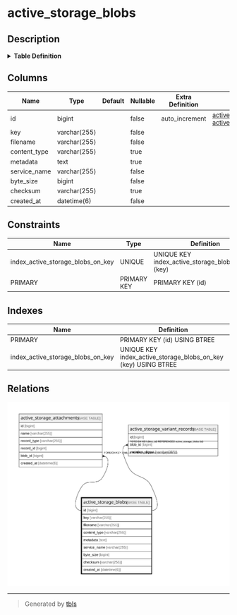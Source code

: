 # active_storage_blobs

## Description

<details>
<summary><strong>Table Definition</strong></summary>

```sql
CREATE TABLE `active_storage_blobs` (
  `id` bigint NOT NULL AUTO_INCREMENT,
  `key` varchar(255) COLLATE utf8mb4_general_ci NOT NULL,
  `filename` varchar(255) COLLATE utf8mb4_general_ci NOT NULL,
  `content_type` varchar(255) COLLATE utf8mb4_general_ci DEFAULT NULL,
  `metadata` text COLLATE utf8mb4_general_ci,
  `service_name` varchar(255) COLLATE utf8mb4_general_ci NOT NULL,
  `byte_size` bigint NOT NULL,
  `checksum` varchar(255) COLLATE utf8mb4_general_ci DEFAULT NULL,
  `created_at` datetime(6) NOT NULL,
  PRIMARY KEY (`id`),
  UNIQUE KEY `index_active_storage_blobs_on_key` (`key`)
) ENGINE=InnoDB DEFAULT CHARSET=utf8mb4 COLLATE=utf8mb4_general_ci
```

</details>

## Columns

| Name | Type | Default | Nullable | Extra Definition | Children | Parents | Comment |
| ---- | ---- | ------- | -------- | ---------------- | -------- | ------- | ------- |
| id | bigint |  | false | auto_increment | [active_storage_attachments](active_storage_attachments.md) [active_storage_variant_records](active_storage_variant_records.md) |  |  |
| key | varchar(255) |  | false |  |  |  |  |
| filename | varchar(255) |  | false |  |  |  |  |
| content_type | varchar(255) |  | true |  |  |  |  |
| metadata | text |  | true |  |  |  |  |
| service_name | varchar(255) |  | false |  |  |  |  |
| byte_size | bigint |  | false |  |  |  |  |
| checksum | varchar(255) |  | true |  |  |  |  |
| created_at | datetime(6) |  | false |  |  |  |  |

## Constraints

| Name | Type | Definition |
| ---- | ---- | ---------- |
| index_active_storage_blobs_on_key | UNIQUE | UNIQUE KEY index_active_storage_blobs_on_key (key) |
| PRIMARY | PRIMARY KEY | PRIMARY KEY (id) |

## Indexes

| Name | Definition |
| ---- | ---------- |
| PRIMARY | PRIMARY KEY (id) USING BTREE |
| index_active_storage_blobs_on_key | UNIQUE KEY index_active_storage_blobs_on_key (key) USING BTREE |

## Relations

![er](active_storage_blobs.svg)

---

> Generated by [tbls](https://github.com/k1LoW/tbls)
